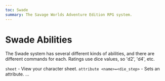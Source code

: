 ```yaml
---
toc: Swade
summary: The Savage Worlds Adventure Edition RPG system.
---
```

# Swade Abilities

The Swade system has several different kinds of abilities, and there are different commands for each.
Ratings use dice values, so 'd2', 'd4', etc.

`sheet` - View your character sheet.
`attribute <name>=<die_step>` - Sets an attribute.
...